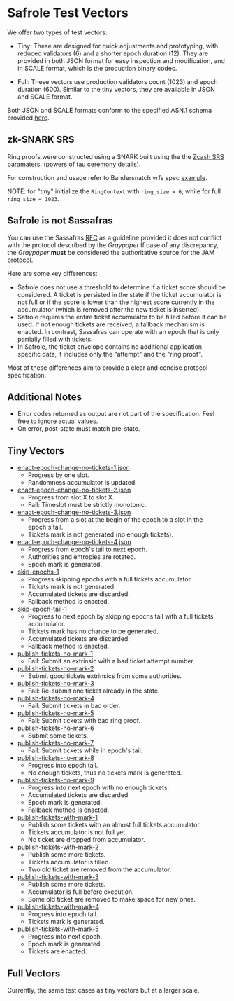 # Safrole Test Vectors

We offer two types of test vectors:

- Tiny: These are designed for quick adjustments and prototyping, with reduced validators (6)
  and a shorter epoch duration (12). They are provided in both JSON format for easy inspection
  and modification, and in SCALE format, which is the production binary codec.

- Full: These vectors use production validators count (1023) and epoch duration (600).
  Similar to the tiny vectors, they are available in JSON and SCALE format.

Both JSON and SCALE formats conform to the specified ASN.1 schema provided [here](./safrole.asn).

## zk-SNARK SRS

Ring proofs were constructed using a SNARK built using the the [Zcash SRS paramaters](zcash-srs-2-11-uncompressed.bin).
([powers of tau ceremony details](https://zfnd.org/conclusion-of-the-powers-of-tau-ceremony)).

For construction and usage refer to Bandersnatch vrfs spec [example](https://github.com/davxy/bandersnatch-vrfs-spec/tree/main/example).

NOTE: for "tiny" initialize the `RingContext` with `ring_size = 6`; while for full `ring size = 1023`.

## Safrole **is not** Sassafras

You can use the Sassafras [RFC](https://github.com/polkadot-fellows/RFCs/blob/main/text/0026-sassafras-consensus.md)
as a guideline provided it does not conflict with the protocol described by the *Graypaper*
If case of any discrepancy, the *Graypaper* **must** be considered the authoritative source
for the JAM protocol.

Here are some key differences:
- Safrole does not use a threshold to determine if a ticket score should be considered.
  A ticket is persisted in the state if the ticket accumulator is not full or if the
  score is lower than the highest score currently in the accumulator (which is removed
  after the new ticket is inserted).
- Safrole requires the entire ticket accumulator to be filled before it can be used.
  If not enough tickets are received, a fallback mechanism is enacted. In contrast,
  Sassafras can operate with an epoch that is only partially filled with tickets.
- In Safrole, the ticket envelope contains no additional application-specific data,
  it includes only the "attempt" and the "ring proof".

Most of these differences aim to provide a clear and concise protocol specification.

## Additional Notes

- Error codes returned as output are not part of the specification. Feel free to ignore actual values.
- On error, post-state must match pre-state.

## Tiny Vectors

- [enact-epoch-change-no-tickets-1.json](./tiny/enact-epoch-change-with-no-tickets-1.json)
  - Progress by one slot.
  - Randomness accumulator is updated.
- [enact-epoch-change-no-tickets-2.json](./tiny/enact-epoch-change-with-no-tickets-2.json)
  - Progress from slot X to slot X.
  - Fail: Timeslot must be strictly monotonic.
- [enact-epoch-change-no-tickets-3.json](./tiny/enact-epoch-change-with-no-tickets-3.json)
  - Progress from a slot at the begin of the epoch to a slot in the epoch's tail.
  - Tickets mark is not generated (no enough tickets).
- [enact-epoch-change-no-tickets-4.json](./tiny/enact-epoch-change-with-no-tickets-4.json)
  - Progress from epoch's tail to next epoch.
  - Authorities and entropies are rotated.
  - Epoch mark is generated.
- [skip-epochs-1](./tiny/skip-epochs-1.json)
  - Progress skipping epochs with a full tickets accumulator.
  - Tickets mark is not generated.
  - Accumulated tickets are discarded.
  - Fallback method is enacted.
- [skip-epoch-tail-1](./tiny/skip-epoch-tail-1.json)
  - Progress to next epoch by skipping epochs tail with a full tickets accumulator.
  - Tickets mark has no chance to be generated.
  - Accumulated tickets are discarded.
  - Fallback method is enacted.
- [publish-tickets-no-mark-1](./tiny/publish-tickets-no-mark-1.json)
  - Fail: Submit an extrinsic with a bad ticket attempt number.
- [publish-tickets-no-mark-2](./tiny/publish-tickets-no-mark-2.json)
  - Submit good tickets extrinsics from some authorities.
- [publish-tickets-no-mark-3](./tiny/publish-tickets-no-mark-3.json)
  - Fail: Re-submit one ticket already in the state.
- [publish-tickets-no-mark-4](./tiny/publish-tickets-no-mark-4.json)
  - Fail: Submit tickets in bad order.
- [publish-tickets-no-mark-5](./tiny/publish-tickets-no-mark-5.json)
  - Fail: Submit tickets with bad ring proof.
- [publish-tickets-no-mark-6](./tiny/publish-tickets-no-mark-6.json)
  - Submit some tickets.
- [publish-tickets-no-mark-7](./tiny/publish-tickets-no-mark-7.json)
  - Fail: Submit tickets while in epoch's tail.
- [publish-tickets-no-mark-8](./tiny/publish-tickets-no-mark-8.json)
  - Progress into epoch tail.
  - No enough tickets, thus no tickets mark is generated.
- [publish-tickets-no-mark-9](./tiny/publish-tickets-no-mark-9.json)
  - Progress into next epoch with no enough tickets.
  - Accumulated tickets are discarded.
  - Epoch mark is generated.
  - Fallback method is enacted.
- [publish-tickets-with-mark-1](./tiny/publish-tickets-with-mark-1.json)
  - Publish some tickets with an almost full tickets accumulator.
  - Tickets accumulator is not full yet.
  - No ticket are dropped from accumulator.
- [publish-tickets-with-mark-2](./tiny/publish-tickets-with-mark-2.json)
  - Publish some more tickets.
  - Tickets accumulator is filled.
  - Two old ticket are removed from the accumulator.
- [publish-tickets-with-mark-3](./tiny/publish-tickets-with-mark-3.json)
  - Publish some more tickets.
  - Accumulator is full before execution.
  - Some old ticket are removed to make space for new ones.
- [publish-tickets-with-mark-4](./tiny/publish-tickets-with-mark-4.json)
  - Progress into epoch tail.
  - Tickets mark is generated.
- [publish-tickets-with-mark-5](./tiny/publish-tickets-with-mark-5.json)
  - Progress into next epoch.
  - Epoch mark is generated.
  - Tickets are enacted.

## Full Vectors

Currently, the same test cases as tiny vectors but at a larger scale.
